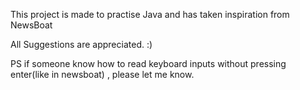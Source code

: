 This project is made to practise Java and has taken inspiration from NewsBoat

All Suggestions are appreciated. :)

PS
if someone know how to read keyboard inputs without pressing enter(like in newsboat) , please let me know.
